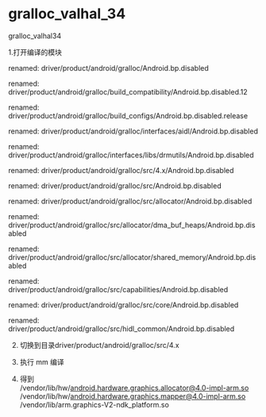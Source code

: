 # gralloc_valhal_34
gralloc_valhal34

1.打开编译的模块   

  renamed:    driver/product/android/gralloc/Android.bp.disabled
  
  renamed:    driver/product/android/gralloc/build_compatibility/Android.bp.disabled.12
  
  renamed:    driver/product/android/gralloc/build_configs/Android.bp.disabled.release
  
  renamed:    driver/product/android/gralloc/interfaces/aidl/Android.bp.disabled
  
  renamed:    driver/product/android/gralloc/interfaces/libs/drmutils/Android.bp.disabled
  
  renamed:    driver/product/android/gralloc/src/4.x/Android.bp.disabled
  
  renamed:    driver/product/android/gralloc/src/Android.bp.disabled
  
  renamed:    driver/product/android/gralloc/src/allocator/Android.bp.disabled
  
  renamed:    driver/product/android/gralloc/src/allocator/dma_buf_heaps/Android.bp.disabled
  
  renamed:    driver/product/android/gralloc/src/allocator/shared_memory/Android.bp.disabled
  
  renamed:    driver/product/android/gralloc/src/capabilities/Android.bp.disabled
  
  renamed:    driver/product/android/gralloc/src/core/Android.bp.disabled
  
  renamed:    driver/product/android/gralloc/src/hidl_common/Android.bp.disabled
  
  
2. 切换到目录driver/product/android/gralloc/src/4.x   

3. 执行 mm 编译   

4. 得到   
/vendor/lib/hw/android.hardware.graphics.allocator@4.0-impl-arm.so   
/vendor/lib/hw/android.hardware.graphics.mapper@4.0-impl-arm.so   
/vendor/lib/arm.graphics-V2-ndk_platform.so   
